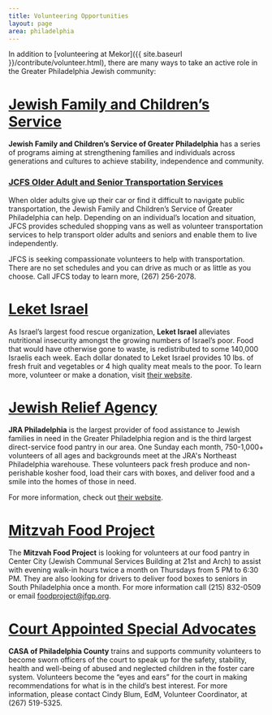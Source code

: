 ```yaml
---
title: Volunteering Opportunities
layout: page
area: philadelphia
---
```


In addition to [volunteering at Mekor]({{ site.baseurl }}/contribute/volunteer.html), there are many ways to take an active role in the Greater Philadelphia Jewish community:

# [Jewish Family and Children’s Service](https://www.jfcsphilly.org/)

**Jewish Family and Children’s Service of Greater Philadelphia** has a series of programs aiming at strengthening families and individuals across generations and cultures to achieve stability, independence and community.

### [JCFS Older Adult and Senior Transportation Services](https://www.jfcsphilly.org/main-home-page/older-adults/transportation-services/)

When older adults give up their car or find it difficult to navigate public transportation, the Jewish Family and Children’s Service of Greater Philadelphia can help. Depending on an individual’s location and situation, JFCS provides scheduled shopping vans as well as volunteer transportation services to help transport older adults and seniors and enable them to live independently.

JFCS is seeking compassionate volunteers to help with transportation. There are no set schedules and you can drive as much or as little as you choose. Call JFCS today to learn more, (267) 256-2078.

# [Leket Israel](https://www.leket.org/en/)

As Israel’s largest food rescue organization, **Leket Israel** alleviates nutritional insecurity amongst the growing numbers of Israel’s poor. Food that would have otherwise gone to waste, is redistributed to some 140,000 Israelis each week. Each dollar donated to Leket Israel provides 10 lbs. of fresh fruit and vegetables or 4 high quality meat meals to the poor. To learn more, volunteer or make a donation, visit [their website](https://www.leket.org/en/).

# [Jewish Relief Agency](http://www.jewishrelief.org/philadelphia.html)

**JRA Philadelphia** is the largest provider of food assistance to Jewish families in need in the Greater Philadelphia region and is the third largest direct-service food pantry in our area. One Sunday each month, 750-1,000+ volunteers of all ages and backgrounds meet at the JRA's Northeast Philadelphia warehouse. These volunteers pack fresh produce and non-perishable kosher food, load their cars with boxes, and deliver food and a smile into the homes of those in need. 

For more information, check out [their website](http://www.jewishrelief.org/philly-food-distributions.html).

# [Mitzvah Food Project](https://www.jewishphilly.org/programs-and-services/mitzvah-food-project)

The **Mitzvah Food Project** is looking for volunteers at our food pantry in Center City (Jewish Communal Services Building at 21st and Arch) to assist with evening walk-in hours twice a month on Thursdays from 5 PM to 6:30 PM. They are also looking for drivers to deliver food boxes to seniors in South Philadelphia once a month. For more information call (215) 832-0509 or email foodproject@jfgp.org.

# [Court Appointed Special Advocates](http://www.casaphiladelphia.org/)

**CASA of Philadelphia County** trains and supports community volunteers to become sworn officers of the court to speak up for the safety, stability, health and well-being of abused and neglected children in the foster care system. Volunteers become the “eyes and ears” for the court in making recommendations for what is in the child’s best interest. For more information, please contact Cindy Blum, EdM, Volunteer Coordinator, at (267) 519-5325.
